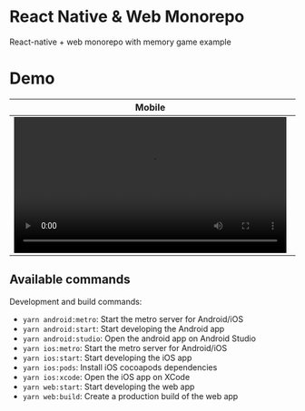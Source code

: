 # React Native & Web Monorepo

React-native + web monorepo with memory game example

# Demo

Mobile  | Web
------------- | -------------
<video src='https://user-images.githubusercontent.com/17568508/184928138-4da0be82-8caa-4dc0-ab5f-a329bb790bfe.mp4' width=480/> | <video src='https://user-images.githubusercontent.com/17568508/184926558-e2b5ccb7-a684-4e3a-9a77-9fa5c5ad0da5.mov' width=480/> 

## Available commands

Development and build commands:

- `yarn android:metro`: Start the metro server for Android/iOS
- `yarn android:start`: Start developing the Android app
- `yarn android:studio`: Open the android app on Android Studio
- `yarn ios:metro`: Start the metro server for Android/iOS
- `yarn ios:start`: Start developing the iOS app
- `yarn ios:pods`: Install iOS cocoapods dependencies
- `yarn ios:xcode`: Open the iOS app on XCode
- `yarn web:start`: Start developing the web app
- `yarn web:build`: Create a production build of the web app
